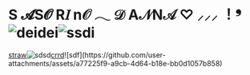 # S 𝓐S𝓞 R𝐼 n𝒪 𓂃 𝒟 A𝒩N𝒜 ♡ ⸝⸝⸝  ！❜    ㅤ![deidei](https://github.com/user-attachments/assets/c31f2756-8f62-41be-bdbf-58302fafff9f)![ssdi](https://github.com/user-attachments/assets/b76fd408-73be-411c-90cf-f28244ed23c8)
[straw](https://kira4.straw.page)![sdsd](https://github.com/user-attachments/assets/d3e98ce9-0e92-43dc-8432-9a4524f4ae76)[crrd](https://adm1rree.carrd.co/?)![sdf](https://github.com/user-attachments/assets/a77225f9-a9cb-4d64-b18e-bb0d1057b858)
